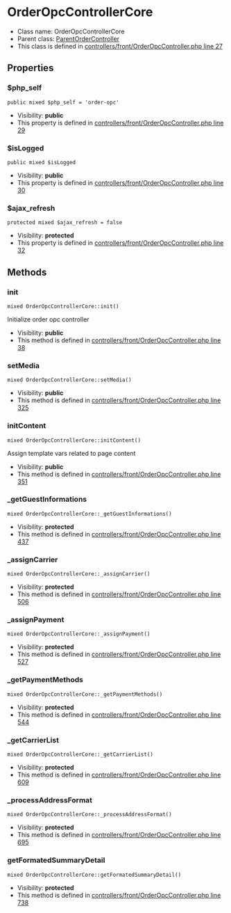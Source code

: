 OrderOpcControllerCore
===============






* Class name: OrderOpcControllerCore
* Parent class: [ParentOrderController](ParentOrderControllerCore)
* This class is defined in [controllers/front/OrderOpcController.php line 27](https://github.com/PrestaShop/PrestaShop/blob/1.6.1.1/controllers/front/OrderOpcController.php#L27)





Properties
----------


### $php_self

    public mixed $php_self = 'order-opc'





* Visibility: **public**
* This property is defined in [controllers/front/OrderOpcController.php line 29](https://github.com/PrestaShop/PrestaShop/blob/1.6.1.1/controllers/front/OrderOpcController.php#29)


### $isLogged

    public mixed $isLogged





* Visibility: **public**
* This property is defined in [controllers/front/OrderOpcController.php line 30](https://github.com/PrestaShop/PrestaShop/blob/1.6.1.1/controllers/front/OrderOpcController.php#30)


### $ajax_refresh

    protected mixed $ajax_refresh = false





* Visibility: **protected**
* This property is defined in [controllers/front/OrderOpcController.php line 32](https://github.com/PrestaShop/PrestaShop/blob/1.6.1.1/controllers/front/OrderOpcController.php#32)


Methods
-------


### init

    mixed OrderOpcControllerCore::init()

Initialize order opc controller



* Visibility: **public**
* This method is defined in [controllers/front/OrderOpcController.php line 38](https://github.com/PrestaShop/PrestaShop/blob/1.6.1.1/controllers/front/OrderOpcController.php#38)




### setMedia

    mixed OrderOpcControllerCore::setMedia()





* Visibility: **public**
* This method is defined in [controllers/front/OrderOpcController.php line 325](https://github.com/PrestaShop/PrestaShop/blob/1.6.1.1/controllers/front/OrderOpcController.php#325)




### initContent

    mixed OrderOpcControllerCore::initContent()

Assign template vars related to page content



* Visibility: **public**
* This method is defined in [controllers/front/OrderOpcController.php line 351](https://github.com/PrestaShop/PrestaShop/blob/1.6.1.1/controllers/front/OrderOpcController.php#351)




### _getGuestInformations

    mixed OrderOpcControllerCore::_getGuestInformations()





* Visibility: **protected**
* This method is defined in [controllers/front/OrderOpcController.php line 437](https://github.com/PrestaShop/PrestaShop/blob/1.6.1.1/controllers/front/OrderOpcController.php#437)




### _assignCarrier

    mixed OrderOpcControllerCore::_assignCarrier()





* Visibility: **protected**
* This method is defined in [controllers/front/OrderOpcController.php line 506](https://github.com/PrestaShop/PrestaShop/blob/1.6.1.1/controllers/front/OrderOpcController.php#506)




### _assignPayment

    mixed OrderOpcControllerCore::_assignPayment()





* Visibility: **protected**
* This method is defined in [controllers/front/OrderOpcController.php line 527](https://github.com/PrestaShop/PrestaShop/blob/1.6.1.1/controllers/front/OrderOpcController.php#527)




### _getPaymentMethods

    mixed OrderOpcControllerCore::_getPaymentMethods()





* Visibility: **protected**
* This method is defined in [controllers/front/OrderOpcController.php line 544](https://github.com/PrestaShop/PrestaShop/blob/1.6.1.1/controllers/front/OrderOpcController.php#544)




### _getCarrierList

    mixed OrderOpcControllerCore::_getCarrierList()





* Visibility: **protected**
* This method is defined in [controllers/front/OrderOpcController.php line 609](https://github.com/PrestaShop/PrestaShop/blob/1.6.1.1/controllers/front/OrderOpcController.php#609)




### _processAddressFormat

    mixed OrderOpcControllerCore::_processAddressFormat()





* Visibility: **protected**
* This method is defined in [controllers/front/OrderOpcController.php line 695](https://github.com/PrestaShop/PrestaShop/blob/1.6.1.1/controllers/front/OrderOpcController.php#695)




### getFormatedSummaryDetail

    mixed OrderOpcControllerCore::getFormatedSummaryDetail()





* Visibility: **protected**
* This method is defined in [controllers/front/OrderOpcController.php line 738](https://github.com/PrestaShop/PrestaShop/blob/1.6.1.1/controllers/front/OrderOpcController.php#738)



